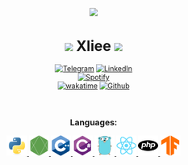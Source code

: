 <p align="center"><img src="https://media.giphy.com/media/M9gbBd9nbDrOTu1Mqx/giphy.gif" width="100"/></p>
<p align="center">
  <h1 align="center"><img src="https://media3.giphy.com/media/RyfhhVsImtog3nTPoH/giphy.gif" width="70px"> Xliee <img src="https://media3.giphy.com/media/RyfhhVsImtog3nTPoH/giphy.gif" width="70px"></h1>

</p>
<p align="center">
  
  <div align="center">
    
<a href="https://t.me/xliee"><img src="https://img.shields.io/badge/Telegram-Blue?style=for-the-badge&logo=telegram&logoColor=white" alt="Telegram"></a>
<a href="https://www.linkedin.com/in/xliee"><img src="https://img.shields.io/badge/LinkedIn-blue?style=for-the-badge&logo=linkedin&logoColor=white" alt="LinkedIn"></a>
    <br>
  [![Spotify](https://spotify-show.vercel.app/api/spotify)](https://github.com/xliee)
    <br>
    <a href="https://wakatime.com/@xliee" target="_blank"><img src="https://wakatime.com/badge/user/c282635a-6a61-44a8-b6ae-ae217492e996.svg?style=for-the-badge" alt="wakatime"></a>
  <a href="https://github.com/xliee" target="_blank"><img src="https://img.shields.io/badge/Github-@xliee-%23181717?logo=github&style=for-the-badge" alt="Github"></a>
  </div>
</p>
<p align="center"><a href="https://github.com/xliee" target="_blank"><img src="https://komarev.com/ghpvc/?username=xliee&style=flat-square&color=blue" alt=""></a></p>


[comment]: <> (Links to programming languages)
<h3 align="center"><b>Languages:</h3>
<p align="center"> 
  <!--  python  -->
  <a href="https://www.python.org" target="_blank"> <img src="https://raw.githubusercontent.com/devicons/devicon/master/icons/python/python-original.svg" alt="python" width="40" height="40"/> </a> 
  <!--  javascript  -->
  <a href="https://nodejs.org/en/" target="_blank"> <img src="https://raw.githubusercontent.com/devicons/devicon/master/icons/nodejs/nodejs-plain.svg" alt="Javascript" width="40" height="40"/> </a> 
<!--  c++  -->
  <a href="https://www.w3schools.com/cpp/" target="_blank"> <img src="https://raw.githubusercontent.com/devicons/devicon/master/icons/cplusplus/cplusplus-original.svg" alt="cplusplus" width="40" height="40"/> </a> 
<!--  c#  -->
  <a href="https://www.w3schools.com/cs/" target="_blank"> <img src="https://raw.githubusercontent.com/devicons/devicon/master/icons/csharp/csharp-original.svg" alt="csharp" width="40" height="40"/> </a> 
<!--  golang  -->
  <a href="https://golang.org" target="_blank"> <img src="https://raw.githubusercontent.com/devicons/devicon/master/icons/go/go-original.svg" alt="go" width="40" height="40"/> </a> 
<!--  react  -->
  <a href="https://reactjs.org/" target="_blank"> <img src="https://raw.githubusercontent.com/devicons/devicon/master/icons/react/react-original.svg" alt="react" width="40" height="40"/> </a> 
<!--  php  -->
  <a href="https://www.php.net/" target="_blank"> <img src="https://raw.githubusercontent.com/devicons/devicon/master/icons/php/php-plain.svg" alt="php" width="40" height="40"/> </a> 
<!--  tensorflow  -->
  <a href="https://www.tensorflow.org/" target="_blank"> <img src="https://raw.githubusercontent.com/devicons/devicon/master/icons/tensorflow/tensorflow-original.svg" alt="Tensorflow" width="40" height="40"/> </a> 
  </p>

<div align="center">
<br>

</div>
